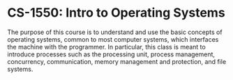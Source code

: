 # CS-1550: Intro to Operating Systems
The purpose of this course is to understand and use the basic concepts of operating systems, common to most computer systems, which interfaces the machine with the programmer. In particular, this class is meant to introduce processes such as the processing unit, process management, concurrency, communication, memory management and protection, and file systems.
